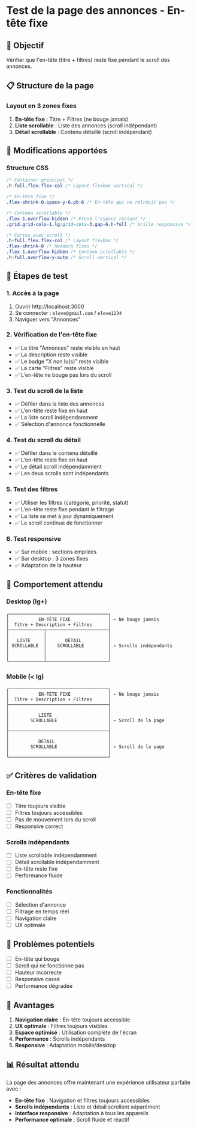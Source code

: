 # Test de la page des annonces - En-tête fixe

## 🎯 Objectif
Vérifier que l'en-tête (titre + filtres) reste fixe pendant le scroll des annonces.

## 📋 Structure de la page

### Layout en 3 zones fixes
1. **En-tête fixe** : Titre + Filtres (ne bouge jamais)
2. **Liste scrollable** : Liste des annonces (scroll indépendant)
3. **Détail scrollable** : Contenu détaillé (scroll indépendant)

## 🔧 Modifications apportées

### Structure CSS
```css
/* Container principal */
.h-full.flex.flex-col /* Layout flexbox vertical */

/* En-tête fixe */
.flex-shrink-0.space-y-6.pb-6 /* En-tête qui ne rétrécit pas */

/* Contenu scrollable */
.flex-1.overflow-hidden /* Prend l'espace restant */
.grid.grid-cols-1.lg:grid-cols-3.gap-6.h-full /* Grille responsive */

/* Cartes avec scroll */
.h-full.flex.flex-col /* Layout flexbox */
.flex-shrink-0 /* Headers fixes */
.flex-1.overflow-hidden /* Contenu scrollable */
.h-full.overflow-y-auto /* Scroll vertical */
```

## 🧪 Étapes de test

### 1. Accès à la page
1. Ouvrir http://localhost:3000
2. Se connecter : `eleve@gmail.com` / `eleve1234`
3. Naviguer vers "Annonces"

### 2. Vérification de l'en-tête fixe
- ✅ Le titre "Annonces" reste visible en haut
- ✅ La description reste visible
- ✅ Le badge "X non lu(s)" reste visible
- ✅ La carte "Filtres" reste visible
- ✅ L'en-tête ne bouge pas lors du scroll

### 3. Test du scroll de la liste
- ✅ Défiler dans la liste des annonces
- ✅ L'en-tête reste fixe en haut
- ✅ La liste scroll indépendamment
- ✅ Sélection d'annonce fonctionnelle

### 4. Test du scroll du détail
- ✅ Défiler dans le contenu détaillé
- ✅ L'en-tête reste fixe en haut
- ✅ Le détail scroll indépendamment
- ✅ Les deux scrolls sont indépendants

### 5. Test des filtres
- ✅ Utiliser les filtres (catégorie, priorité, statut)
- ✅ L'en-tête reste fixe pendant le filtrage
- ✅ La liste se met à jour dynamiquement
- ✅ Le scroll continue de fonctionner

### 6. Test responsive
- ✅ Sur mobile : sections empilées
- ✅ Sur desktop : 3 zones fixes
- ✅ Adaptation de la hauteur

## 🎨 Comportement attendu

### Desktop (lg+)
```
┌─────────────────────────────────────┐
│           EN-TÊTE FIXE              │ ← Ne bouge jamais
│  Titre + Description + Filtres      │
├─────────────┬───────────────────────┤
│             │                       │
│   LISTE     │       DÉTAIL          │
│ SCROLLABLE  │    SCROLLABLE         │ ← Scrolls indépendants
│             │                       │
│             │                       │
└─────────────┴───────────────────────┘
```

### Mobile (< lg)
```
┌─────────────────────────────────────┐
│           EN-TÊTE FIXE              │ ← Ne bouge jamais
│  Titre + Description + Filtres      │
├─────────────────────────────────────┤
│                                     │
│           LISTE                     │
│        SCROLLABLE                   │ ← Scroll de la page
│                                     │
├─────────────────────────────────────┤
│                                     │
│           DÉTAIL                    │
│        SCROLLABLE                   │ ← Scroll de la page
│                                     │
└─────────────────────────────────────┘
```

## ✅ Critères de validation

### En-tête fixe
- [ ] Titre toujours visible
- [ ] Filtres toujours accessibles
- [ ] Pas de mouvement lors du scroll
- [ ] Responsive correct

### Scrolls indépendants
- [ ] Liste scrollable indépendamment
- [ ] Détail scrollable indépendamment
- [ ] En-tête reste fixe
- [ ] Performance fluide

### Fonctionnalités
- [ ] Sélection d'annonce
- [ ] Filtrage en temps réel
- [ ] Navigation claire
- [ ] UX optimale

## 🐛 Problèmes potentiels

- [ ] En-tête qui bouge
- [ ] Scroll qui ne fonctionne pas
- [ ] Hauteur incorrecte
- [ ] Responsive cassé
- [ ] Performance dégradée

## 🚀 Avantages

1. **Navigation claire** : En-tête toujours accessible
2. **UX optimale** : Filtres toujours visibles
3. **Espace optimisé** : Utilisation complète de l'écran
4. **Performance** : Scrolls indépendants
5. **Responsive** : Adaptation mobile/desktop

## 📊 Résultat attendu

La page des annonces offre maintenant une expérience utilisateur parfaite avec :
- **En-tête fixe** : Navigation et filtres toujours accessibles
- **Scrolls indépendants** : Liste et détail scrollent séparément
- **Interface responsive** : Adaptation à tous les appareils
- **Performance optimale** : Scroll fluide et réactif 